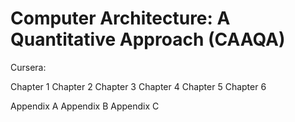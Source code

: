 # Computer Architecture: A Quantitative Approach (CAAQA)


Cursera:

Chapter 1
Chapter 2
Chapter 3
Chapter 4
Chapter 5
Chapter 6

Appendix A
Appendix B
Appendix C
